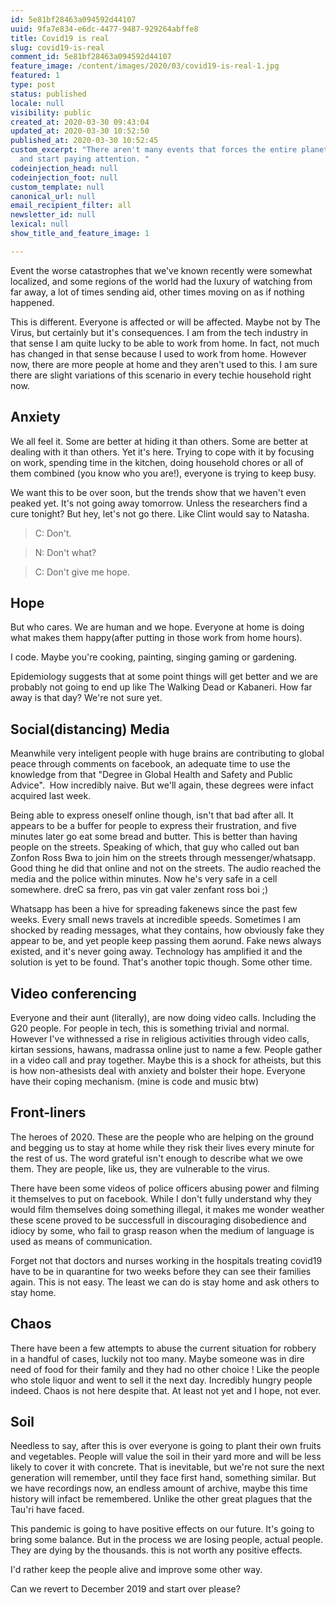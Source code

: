 ```yaml
---
id: 5e81bf28463a094592d44107
uuid: 9fa7e834-e6dc-4477-9487-929264abffe8
title: Covid19 is real
slug: covid19-is-real
comment_id: 5e81bf28463a094592d44107
feature_image: /content/images/2020/03/covid19-is-real-1.jpg
featured: 1
type: post
status: published
locale: null
visibility: public
created_at: 2020-03-30 09:43:04
updated_at: 2020-03-30 10:52:50
published_at: 2020-03-30 10:52:45
custom_excerpt: "There aren't many events that forces the entire planet to pause
  and start paying attention. "
codeinjection_head: null
codeinjection_foot: null
custom_template: null
canonical_url: null
email_recipient_filter: all
newsletter_id: null
lexical: null
show_title_and_feature_image: 1

---
```


Event the worse catastrophes that we've known recently were somewhat localized, and some regions of the world had the luxury of watching from far away, a lot of times sending aid, other times moving on as if nothing happened.

This is different. Everyone is affected or will be affected. Maybe not by The Virus, but certainly but it's consequences. I am from the tech industry in that sense I am quite lucky to be able to work from home. In fact, not much has changed in that sense because I used to work from home. However now, there are more people at home and they aren't used to this. I am sure there are slight variations of this scenario in every techie household right now.

## Anxiety

We all feel it. Some are better at hiding it than others. Some are better at dealing with it than others. Yet it's here. Trying to cope with it by focusing on work, spending time in the kitchen, doing household chores or all of them combined (you know who you are!), everyone is trying to keep busy.

We want this to be over soon, but the trends show that we haven't even peaked yet. It's not going away tomorrow. Unless the researchers find a cure tonight? But hey, let's not go there. Like Clint would say to Natasha.

> C: Don't.

> N: Don't what?

> C: Don't give me hope.

## Hope

But who cares. We are human and we hope. Everyone at home is doing what makes them happy(after putting in those work from home hours).

I code. Maybe you're cooking, painting, singing gaming or gardening.

Epidemiology suggests that at some point things will get better and we are probably not going to end up like The Walking Dead or Kabaneri. How far away is that day? We're not sure yet.

## Social(distancing) Media

Meanwhile very inteligent people with huge brains are contributing to global peace through comments on facebook, an adequate time to use the knowledge from that "Degree in Global Health and Safety and Public Advice".  How incredibly naive. But we'll again, these degrees were infact acquired last week.

Being able to express oneself online though, isn't that bad after all. It appears to be a buffer for people to express their frustration, and five minutes later go eat some bread and butter. This is better than having people on the streets. Speaking of which, that guy who called out ban Zonfon Ross Bwa to join him on the streets through messenger/whatsapp. Good thing he did that online and not on the streets. The audio reached the media and the police within minutes. Now he's very safe in a cell somewhere. dreC sa frero, pas vin gat valer zenfant ross boi ;)

Whatsapp has been a hive for spreading fakenews since the past few weeks. Every small news travels at incredible speeds. Sometimes I am shocked by reading messages, what they contains, how obviously fake they appear to be, and yet people keep passing them aorund. Fake news always existed, and it's never going away. Technology has amplified it and the solution is yet to be found. That's another topic though. Some other time.

## Video conferencing

Everyone and their aunt (literally), are now doing video calls. Including the G20 people. For people in tech, this is something trivial and normal. However I've withnessed a rise in religious activities through video calls, kirtan sessions, hawans, madrassa online just to name a few. People gather in a video call and pray together. Maybe this is a shock for atheists, but this is how non-athesists deal with anxiety and bolster their hope. Everyone have their coping mechanism. (mine is code and music btw)

## Front-liners

The heroes of 2020. These are the people who are helping on the ground and begging us to stay at home while they risk their lives every minute for the rest of us. The word grateful isn't enough to describe what we owe them. They are people, like us, they are vulnerable to the virus.

There have been some videos of police officers abusing power and filming it themselves to put on facebook. While I don't fully understand why they would film themselves doing something illegal, it makes me wonder weather these scene proved to be successfull in discouraging disobedience and idiocy by some, who fail to grasp reason when the medium of language is used as means of communication.

Forget not that doctors and nurses working in the hospitals treating covid19 have to be in quarantine for two weeks before they can see their families again. This is not easy. The least we can do is stay home and ask others to stay home.

## Chaos

There have been a few attempts to abuse the current situation for robbery in a handful of cases, luckily not too many. Maybe someone was in dire need of food for their family and they had no other choice ! Like the people who stole liquor and went to sell it the next day. Incredibly hungry people indeed. Chaos is not here despite that. At least not yet and I hope, not ever.

## Soil

Needless to say, after this is over everyone is going to plant their own fruits and vegetables. People will value the soil in their yard more and will be less likely to cover it with concrete. That is inevitable, but we're not sure the next generation will remember, until they face first hand, something similar. But we have recordings now, an endless amount of archive, maybe this time history will infact be remembered. Unlike the other great plagues that the Tau'ri have faced.

This pandemic is going to have positive effects on our future. It's going to bring some balance. But in the process we are losing people, actual people. They are dying by the thousands. this is not worth any positive effects.

I'd rather keep the people alive and improve some other way.

Can we revert to December 2019 and start over please?